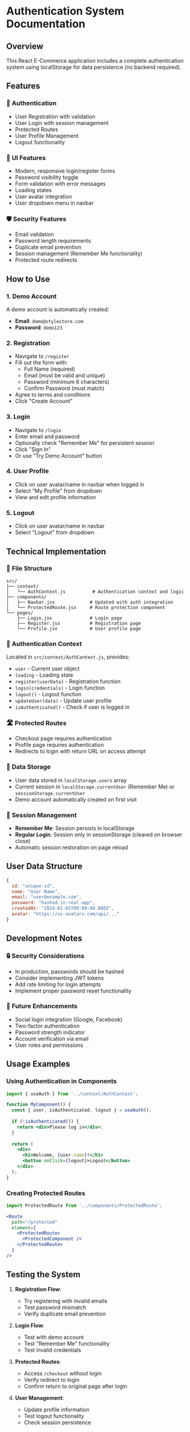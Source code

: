 # Authentication System Documentation

## Overview
This React E-Commerce application includes a complete authentication system using localStorage for data persistence (no backend required).

## Features

### 🔐 **Authentication**
- User Registration with validation
- User Login with session management
- Protected Routes
- User Profile Management
- Logout functionality

### 🎨 **UI Features**
- Modern, responsive login/register forms
- Password visibility toggle
- Form validation with error messages
- Loading states
- User avatar integration
- User dropdown menu in navbar

### 🛡️ **Security Features**
- Email validation
- Password length requirements
- Duplicate email prevention
- Session management (Remember Me functionality)
- Protected route redirects

## How to Use

### 1. **Demo Account**
A demo account is automatically created:
- **Email**: `demo@stylestore.com`
- **Password**: `demo123`

### 2. **Registration**
- Navigate to `/register`
- Fill out the form with:
  - Full Name (required)
  - Email (must be valid and unique)
  - Password (minimum 6 characters)
  - Confirm Password (must match)
- Agree to terms and conditions
- Click "Create Account"

### 3. **Login**
- Navigate to `/login`
- Enter email and password
- Optionally check "Remember Me" for persistent session
- Click "Sign In"
- Or use "Try Demo Account" button

### 4. **User Profile**
- Click on user avatar/name in navbar when logged in
- Select "My Profile" from dropdown
- View and edit profile information

### 5. **Logout**
- Click on user avatar/name in navbar
- Select "Logout" from dropdown

## Technical Implementation

### 📁 **File Structure**
```
src/
├── context/
│   └── AuthContext.js          # Authentication context and logic
├── components/
│   ├── Navbar.jsx             # Updated with auth integration
│   └── ProtectedRoute.jsx     # Route protection component
└── pages/
    ├── Login.jsx              # Login page
    ├── Register.jsx           # Registration page
    └── Profile.jsx            # User profile page
```

### 🔧 **Authentication Context**
Located in `src/context/AuthContext.js`, provides:
- `user` - Current user object
- `loading` - Loading state
- `register(userData)` - Registration function
- `login(credentials)` - Login function
- `logout()` - Logout function
- `updateUser(data)` - Update user profile
- `isAuthenticated()` - Check if user is logged in

### 🛣️ **Protected Routes**
- Checkout page requires authentication
- Profile page requires authentication
- Redirects to login with return URL on access attempt

### 💾 **Data Storage**
- User data stored in `localStorage.users` array
- Current session in `localStorage.currentUser` (Remember Me) or `sessionStorage.currentUser`
- Demo account automatically created on first visit

### 🔄 **Session Management**
- **Remember Me**: Session persists in localStorage
- **Regular Login**: Session only in sessionStorage (cleared on browser close)
- Automatic session restoration on page reload

## User Data Structure

```javascript
{
  id: "unique-id",
  name: "User Name",
  email: "user@example.com",
  password: "hashed-in-real-app",
  createdAt: "2024-01-01T00:00:00.000Z",
  avatar: "https://ui-avatars.com/api/..."
}
```

## Development Notes

### 🔒 **Security Considerations**
- In production, passwords should be hashed
- Consider implementing JWT tokens
- Add rate limiting for login attempts
- Implement proper password reset functionality

### 🚀 **Future Enhancements**
- Social login integration (Google, Facebook)
- Two-factor authentication
- Password strength indicator
- Account verification via email
- User roles and permissions

## Usage Examples

### Using Authentication in Components
```jsx
import { useAuth } from '../context/AuthContext';

function MyComponent() {
  const { user, isAuthenticated, logout } = useAuth();
  
  if (!isAuthenticated()) {
    return <div>Please log in</div>;
  }
  
  return (
    <div>
      <h1>Welcome, {user.name}!</h1>
      <button onClick={logout}>Logout</button>
    </div>
  );
}
```

### Creating Protected Routes
```jsx
import ProtectedRoute from '../components/ProtectedRoute';

<Route 
  path="/protected" 
  element={
    <ProtectedRoute>
      <ProtectedComponent />
    </ProtectedRoute>
  } 
/>
```

## Testing the System

1. **Registration Flow**:
   - Try registering with invalid emails
   - Test password mismatch
   - Verify duplicate email prevention

2. **Login Flow**:
   - Test with demo account
   - Test "Remember Me" functionality
   - Test invalid credentials

3. **Protected Routes**:
   - Access `/checkout` without login
   - Verify redirect to login
   - Confirm return to original page after login

4. **User Management**:
   - Update profile information
   - Test logout functionality
   - Check session persistence
